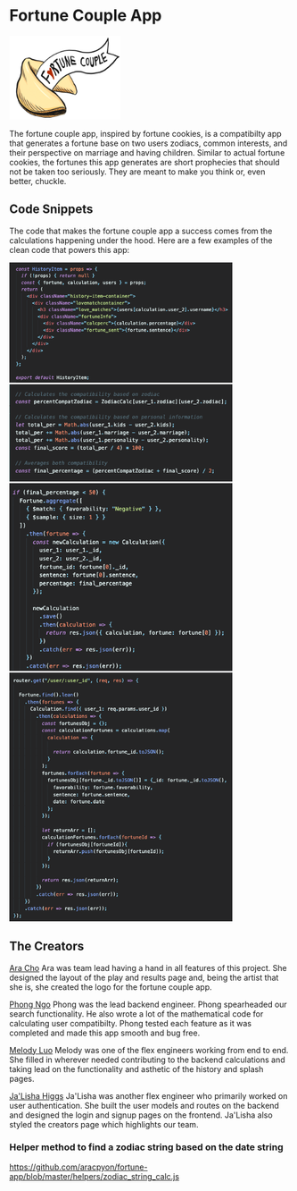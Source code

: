 # Fortune Couple App
<img src="frontend/public/fortune_couple.PNG" width="200"/>

The fortune couple app, inspired by fortune cookies, is a compatibilty app that generates a fortune base on two users zodiacs, common interests, and their perspective on marriage and having children. Similar to actual fortune cookies, the fortunes this app generates are short prophecies that should not be taken too seriously. They are meant to make you think or, even better, chuckle. 

## Code Snippets
The code that makes the fortune couple app a success comes from the calculations
happening under the hood. Here are a few examples of the clean code that powers
this app:

<img src="frontend/public/codesnippet4.png" width="400">
<img src="frontend/public/codesnippet1.png" width="400">

<img src="frontend/public/codesnippet2.png" width="400">
<img src="frontend/public/codesnippet3.png" width="400">



## The Creators
[Ara Cho](https://github.com/aracpyon)
Ara was team lead having a hand in all features of this project. She designed the
layout of the play and results page and, being the artist that she is, she created
the logo for the fortune couple app.

[Phong Ngo](https://github.com/phongngo91)
Phong was the lead backend engineer. Phong spearheaded our search functionality.
He also wrote a lot of the mathematical code for calculating user compatibilty. Phong 
tested each feature as it was completed and made this app smooth and bug free.

[Melody Luo](https://github.com/luomel)
Melody was one of the flex engineers working from end to end. She filled in wherever 
needed contributing to the backend calculations and taking lead on the functionality and
asthetic of the history and splash pages.

[Ja'Lisha Higgs](https://github.com/higgsj82)
Ja'Lisha was another flex engineer who primarily worked on user authentication.
She built the user models and routes on the backend and designed the login and signup 
pages on the frontend. Ja'Lisha also styled the creators page which highlights
our team.


### Helper method to find a zodiac string based on the date string

<https://github.com/aracpyon/fortune-app/blob/master/helpers/zodiac_string_calc.js>